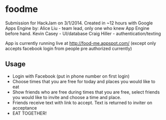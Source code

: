 foodme
======

Submission for HackJam on 3/1/2014.  Created in ~12 hours with Google Apps Engine by:
Alice Liu - team lead, only one who knew App Engine before hand.
Kevin Casey - UI/database
Craig Hiller - authentication/texting

App is currently running live at http://food-me.appspot.com/
(except only accepts facebook login from people pre authorized currently)

Usage
---------------------
  - Login with Facebook (put in phone number on first login)
  - Choose times that you are free for today and places you would like to eat
  - Show friends who are free during times that you are free, select friends you would like to invite and choose a time and place.
  - Friends receive text with link to accept.  Text is returned to inviter on acceptance
  - EAT TOGETHER!
